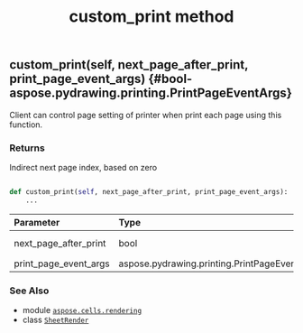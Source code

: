 ﻿---
title: custom_print method
second_title: Aspose.Cells for Python via .NET API References
description: 
type: docs
weight: 20
url: /aspose.cells.rendering/sheetrender/custom_print/
is_root: false
---

## custom_print(self, next_page_after_print, print_page_event_args) {#bool-aspose.pydrawing.printing.PrintPageEventArgs}

Client can control page setting of printer when print each page using this function.


### Returns 


Indirect next page index,  based on zero


```python

def custom_print(self, next_page_after_print, print_page_event_args):
    ...
```


| Parameter | Type | Description |
| :- | :- | :- |
| next_page_after_print | bool | If true , printer will go to next page after print current page |
| print_page_event_args | aspose.pydrawing.printing.PrintPageEventArgs | System.Drawing.Printing.PrintPageEventArgs |



### See Also
* module [`aspose.cells.rendering`](../../)
* class [`SheetRender`](/cells/python-net/aspose.cells.rendering/sheetrender)
